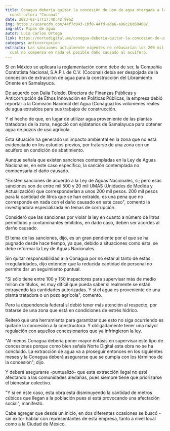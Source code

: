 ```yaml
---
title: Conagua debería quitar la concesión de uso de agua otorgada a la
  constructora "Coconal"
date: 2023-02-17T17:40:42.996Z
img: https://ucarecdn.com/44f7c043-1bf0-44fd-ada6-a06c26d60408/
img-alt: Pipas de agua
autor: Luis Carlos Ortega
link: https://nortedigital.mx/conagua-deberia-quitar-la-concesion-de-uso-de-agua-otorgada-a-la-constructora-coconal/
category: anticorrupcion
extracto: Las sanciones actualmente vigentes no rebasarían los 200 mil pesos, lo
  cual no compensa en nada el posible daño causado al acuífero.
---
```

Si en México se aplicara la reglamentación como debe de ser, la Compañía Contratista Nacional, S.A.P.I. de C.V. (Coconal) debía ser despojada de la concesión de extracción de agua para la construcción del Libramiento Oriente en Samalayuca. 

De acuerdo con Dalia Toledo, Directora de Finanzas Públicas y Anticorrupción de Ethos Innovación en Políticas Públicas, la empresa debió reportar a la Comisión Nacional del Agua (Conagua) los volúmenes reales de agua extraídos para sus trabajos de construcción.

Y el hecho de que, en lugar de utilizar agua proveniente de las plantas tratadoras de la zona, negoció con ejidatarios de Samalayuca para obtener agua de pozos de uso agrícola. 

Esta situación ha generado un impacto ambiental en la zona que no está evidenciado en los estudios previos, por tratarse de una zona con un acuífero en condición de abatimiento. 

Aunque señala que existen sanciones contempladas en la Ley de Aguas Nacionales, en este caso específico, la sanción contemplada no compensaría el daño causado. 

"Existen sanciones de acuerdo a la Ley de Aguas Nacionales, sí; pero esas sanciones son de entre mil 500 y 20 mil UMAS (Unidades de Medida y Actualización) que corresponderían a unos 200 mil pesos. 200 mil pesos para la cantidad de litros que se han extraído, es una pena que no corresponde en nada con el daño causado en este caso", comentó la investigadora especializada en temas de corrupción.

Consideró que las sanciones por violar la ley en cuanto a número de litros permitidos y contaminantes emitidos, en dado caso, deben ser acordes al darño causado. 

El tema de las sanciones, dijo, es un gran pendiente por el que se ha pugnado desde hace tiempo, ya que, debido a situaciones como ésta, se debe reformar la Ley de Aguas Nacionales. 

Sin quitar responsabilidad a la Conagua por no estar al tanto de estas irregularidades, dijo entender que la reducida cantidad de personal no permite dar un seguimiento puntual.

"Si sólo tiene entre 100 y 150 inspectores para supervisar más de medio millón de títulos, es muy difícil que pueda saber si realmente se están extrayendo las cantidades autorizadas. Y si el agua es proveniente de una planta tratadora o un pozo agrícola", comentó.

Pero la dependencia federal sí debió tener más atención al respecto, por tratarse de una zona que está en condiciones de estrés hídrico. 

Reiteró que una herramienta para garantizar que esto no siga ocurriendo es quitarle la concesión a la constructora. Y obligadamente tener una mayor regulación con aquellos concesionarios que ya infringieron la ley. 

"Al menos Conagua debería poner mayor énfasis en supervisar este tipo de concesiones porque como bien señala Norte Digital esta obra no se ha concluido. La extracción de agua va a proseguir entonces en los siguientes meses y la Conagua deberá asegurarse que se cumpla con los términos de la concesión", dijo. 

Y deberá asegurarse -puntualizó- que esta extracción ilegal no esté afectando a las comunidades aledañas, pues siempre tiene que priorizarse el bienestar colectivo. 

"Y si en este caso, esta obra está disminuyendo la cantidad de metros cúbicos que llegan a la población pues sí está provocando una afectación social", manifestó.

Cabe agregar que desde un inicio, en dos diferentes ocasiones se buscó -sin éxito- hablar con representantes de esta empresa, tanto a nivel local como a la Ciudad de México.
